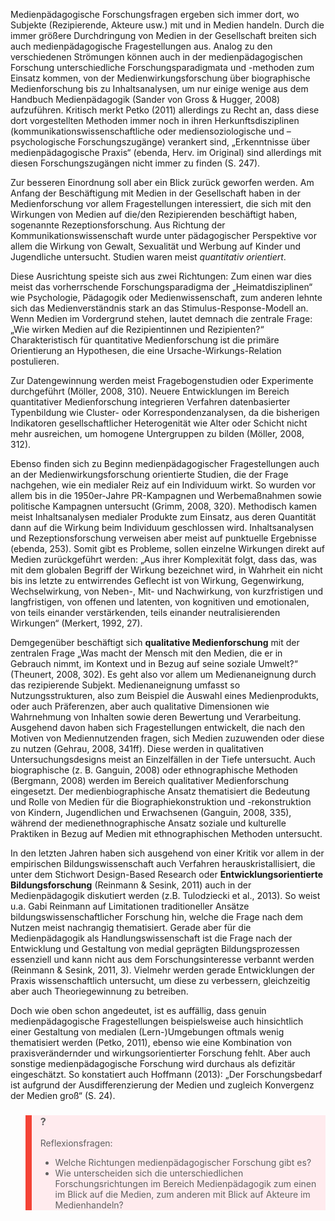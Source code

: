 <!-- filename: 03_Forschungsfragen_und_-methoden_der_Medienpaedagogik.md -->
<!-- title: Forschungsfragen und -methoden der Medienpädagogik -->

Medienpädagogische Forschungsfragen ergeben sich immer dort, wo Subjekte (Rezipierende, Akteure usw.) mit und in Medien handeln. Durch die immer größere Durchdringung von Medien in der Gesellschaft breiten sich auch medienpädagogische Fragestellungen aus. Analog zu den verschiedenen Strömungen können auch in der medienpädagogischen Forschung unterschiedliche Forschungsparadigmata und -methoden zum Einsatz kommen, von der Medienwirkungsforschung über biographische Medienforschung bis zu Inhaltsanalysen, um nur einige wenige aus dem Handbuch Medienpädagogik (Sander von Gross & Hugger, 2008) aufzuführen. Kritisch merkt Petko (2011) allerdings zu Recht an, dass diese dort vorgestellten Methoden immer noch in ihren Herkunftsdisziplinen (kommunikationswissenschaftliche oder mediensoziologische und –psychologische Forschungszugänge) verankert sind, „Erkenntnisse über medienpädagogische Praxis“ (ebenda, Herv. im Original) sind allerdings mit diesen Forschungszugängen nicht immer zu finden (S. 247).

Zur besseren Einordnung soll aber ein Blick zurück geworfen werden. Am Anfang der Beschäftigung mit Medien in der Gesellschaft haben in der Medienforschung vor allem Fragestellungen interessiert, die sich mit den Wirkungen von Medien auf die/den Rezipierenden beschäftigt haben, sogenannte Rezeptionsforschung. Aus Richtung der Kommunikationswissenschaft wurde unter pädagogischer Perspektive vor allem die Wirkung von Gewalt, Sexualität und Werbung auf Kinder und Jugendliche untersucht. Studien waren meist *quantitativ orientiert*.

Diese Ausrichtung speiste sich aus zwei Richtungen: Zum einen war dies meist das vorherrschende Forschungsparadigma der „Heimatdisziplinen“ wie Psychologie, Pädagogik oder Medienwissenschaft, zum anderen lehnte sich das Medienverständnis stark an das Stimulus-Response-Modell an. Wenn Medien im Vordergrund stehen, lautet demnach die zentrale Frage: „Wie wirken Medien auf die Rezipientinnen und Rezipienten?“ Charakteristisch für quantitative Medienforschung ist die primäre Orientierung an Hypothesen, die eine Ursache-Wirkungs-Relation postulieren.

Zur Datengewinnung werden meist Fragebogenstudien oder Experimente durchgeführt (Möller, 2008, 310). Neuere Entwicklungen im Bereich quantitativer Medienforschung integrieren Verfahren datenbasierter Typenbildung wie Cluster- oder Korrespondenzanalysen, da die bisherigen Indikatoren gesellschaftlicher Heterogenität wie Alter oder Schicht nicht mehr ausreichen, um homogene Untergruppen zu bilden (Möller, 2008, 312).

Ebenso finden sich zu Beginn medienpädagogischer Fragestellungen auch an der Medienwirkungsforschung orientierte Studien, die der Frage nachgehen, wie ein medialer Reiz auf ein Individuum wirkt. So wurden vor allem bis in die 1950er-Jahre PR-Kampagnen und Werbemaßnahmen sowie politische Kampagnen untersucht (Grimm, 2008, 320). Methodisch kamen meist Inhaltsanalysen medialer Produkte zum Einsatz, aus deren Quantität dann auf die Wirkung beim Individuum geschlossen wird. Inhaltsanalysen und Rezeptionsforschung verweisen aber meist auf punktuelle Ergebnisse (ebenda, 253). Somit gibt es Probleme, sollen einzelne Wirkungen direkt auf Medien zurückgeführt werden: „Aus ihrer Komplexität folgt, dass das, was mit dem globalen Begriff der Wirkung bezeichnet wird, in Wahrheit ein nicht bis ins letzte zu entwirrendes Geflecht ist von Wirkung, Gegenwirkung, Wechselwirkung, von Neben-, Mit- und Nachwirkung, von kurzfristigen und langfristigen, von offenen und latenten, von kognitiven und emotionalen, von teils einander verstärkenden, teils einander neutralisierenden Wirkungen“ (Merkert, 1992, 27).

Demgegenüber beschäftigt sich **qualitative Medienforschung** mit der zentralen Frage „Was macht der Mensch mit den Medien, die er in Gebrauch nimmt, im Kontext und in Bezug auf seine soziale Umwelt?“ (Theunert, 2008, 302). Es geht also vor allem um Medienaneignung durch das rezipierende Subjekt. Medienaneignung umfasst so Nutzungsstrukturen, also zum Beispiel die Auswahl eines Medienprodukts, oder auch Präferenzen, aber auch qualitative Dimensionen wie Wahrnehmung von Inhalten sowie deren Bewertung und Verarbeitung. Ausgehend davon haben sich Fragestellungen entwickelt, die nach den Motiven von Mediennutzenden fragen, sich Medien zuzuwenden oder diese zu nutzen (Gehrau, 2008, 341ff). Diese werden in qualitativen Untersuchungsdesigns meist an Einzelfällen in der Tiefe untersucht. Auch biographische (z. B. Ganguin, 2008) oder ethnographische Methoden (Bergmann, 2008) werden im Bereich qualitativer Medienforschung eingesetzt. Der medienbiographische Ansatz thematisiert die Bedeutung und Rolle von Medien für die Biographiekonstruktion und -rekonstruktion von Kindern, Jugendlichen und Erwachsenen (Ganguin, 2008, 335), während der medienethnographische Ansatz soziale und kulturelle Praktiken in Bezug auf Medien mit ethnographischen Methoden untersucht.

In den letzten Jahren haben sich ausgehend von einer Kritik vor allem in der empirischen Bildungswissenschaft auch Verfahren herauskristallisiert, die unter dem Stichwort Design-Based Research oder **Entwicklungsorientierte Bildungsforschung** (Reinmann & Sesink, 2011) auch in der Medienpädagogik diskutiert werden (z.B. Tulodziecki et al., 2013). So weist u.a. Gabi Reinmann auf Limitationen traditioneller Ansätze bildungswissenschaftlicher Forschung hin, welche die Frage nach dem Nutzen meist nachrangig thematisiert. Gerade aber für die Medienpädagogik als Handlungswissenschaft ist die Frage nach der Entwicklung und Gestaltung von medial geprägten Bildungsprozessen essenziell und kann nicht aus dem Forschungsinteresse verbannt werden (Reinmann & Sesink, 2011, 3). Vielmehr werden gerade Entwicklungen der Praxis wissenschaftlich untersucht, um diese zu verbessern, gleichzeitig aber auch Theoriegewinnung zu betreiben.

Doch wie oben schon angedeutet, ist es auffällig, dass genuin medienpädagogische Fragestellungen beispielsweise auch hinsichtlich einer Gestaltung von medialen (Lern-)Umgebungen oftmals wenig thematisiert werden (Petko, 2011), ebenso wie eine Kombination von praxisverändernder und wirkungsorientierter Forschung fehlt. Aber auch sonstige medienpädagogische Forschung wird durchaus als defizitär eingeschätzt. So konstatiert auch Hoffmann (2013): „Der Forschungsbedarf ist aufgrund der Ausdifferenzierung der Medien und zugleich Konvergenz der Medien groß“ (S. 24).

<blockquote style="background: #FFEBEE; border-left: 10px solid #F44336">

### ?

Reflexionsfragen:

- Welche Richtungen medienpädagogischer Forschung gibt es?
- Wie unterscheiden sich die unterschiedlichen Forschungsrichtungen im Bereich Medienpädagogik zum einen im Blick auf die Medien, zum anderen mit Blick auf Akteure im Medienhandeln?

</blockquote>
